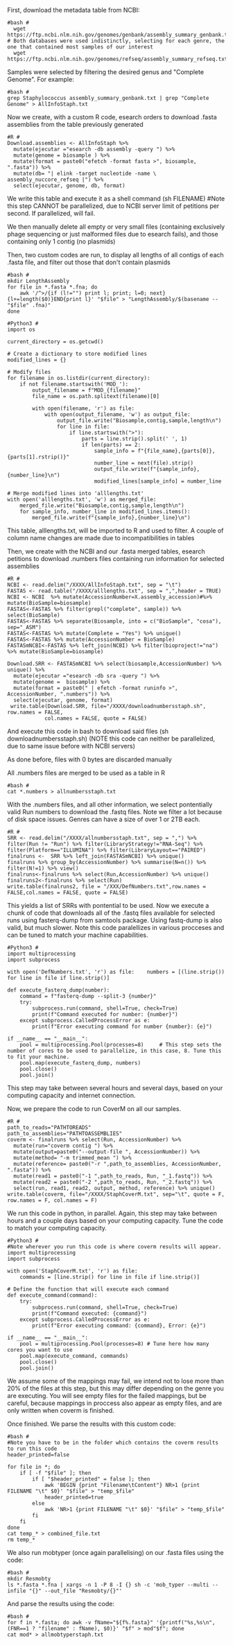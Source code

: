 First, download the metadata table from NCBI:

```
#bash #
  wget https://ftp.ncbi.nlm.nih.gov/genomes/genbank/assembly_summary_genbank.txt # Both databases were used indistinctly, selecting for each genre, the one that contained most samples of our interest
  wget https://ftp.ncbi.nlm.nih.gov/genomes/refseq/assembly_summary_refseq.txt

```
Samples were selected by filtering the desired genus and  "Complete Genome".
For example:

```
#bash #
grep Staphylococcus assembly_summary_genbank.txt | grep "Complete Genome" > AllInfoStaph.txt
```
Now we create, with a custom R code, esearch orders to download .fasta assemblies from the table previously generated

```
#R #
Download.assemblies <- AllInfoStaph %>%
  mutate(ejecutar ="esearch -db assembly -query ") %>%
  mutate(genome = biosample ) %>%
  mutate(format = paste0("efetch -format fasta >", biosample, ".fasta")) %>%
  mutate(db= "| elink -target nucleotide -name \ assembly_nuccore_refseq |") %>% 
  select(ejecutar, genome, db, format)

```
We write this table and execute it as a shell command (sh FILENAME) #Note this step CANNOT be parallelized, due to NCBI server limit of petitions per second. If parallelized, will fail.

We then manually delete all empty or very small files (containing exclusively phage sequencing or just malformed files due to esearch fails), and those containing only 1 contig (no plasmids)

Then, two custom codes are run, to display all lengths of all contigs of each .fasta file, and filter out those that don't contain plasmids

```
#bash #
mkdir LengthAssembly
for file in *.fasta *.fna; do
    awk '/^>/{if (l!="") print l; print; l=0; next}{l+=length($0)}END{print l}' "$file" > "LengthAssembly/$(basename -- "$file" .fna)"
done
```
```
#Python3 #
import os

current_directory = os.getcwd()

# Create a dictionary to store modified lines
modified_lines = {}

# Modify files
for filename in os.listdir(current_directory):
    if not filename.startswith('MOD_'):
        output_filename = f"MOD_{filename}"
        file_name = os.path.splitext(filename)[0]
        
        with open(filename, 'r') as file:
            with open(output_filename, 'w') as output_file:
                output_file.write("Biosample,contig,sample,length\n")
                for line in file:
                    if line.startswith(">"):
                        parts = line.strip().split(' ', 1)
                        if len(parts) == 2:
                            sample_info = f"{file_name},{parts[0]},{parts[1].rstrip()}"
                            number_line = next(file).strip()
                            output_file.write(f"{sample_info},{number_line}\n")
                            modified_lines[sample_info] = number_line

# Merge modified lines into 'alllengths.txt'
with open('alllengths.txt', 'w') as merged_file:
    merged_file.write("Biosample,contig,sample,length\n")
    for sample_info, number_line in modified_lines.items():
        merged_file.write(f"{sample_info},{number_line}\n")
```
This table, alllengths.txt, will be imported to R and used to filter.
A couple of column name changes are made due to incompatibilities in tables

Then, we create with the NCBI and our .fasta merged tables, esearch petitions to download .numbers files containing run information for selected assemblies


```
#R #
NCBI <- read.delim("/XXXX/AllInfoStaph.txt", sep = "\t")
FASTAS <- read.table("/XXXX/alllengths.txt", sep = ",",header = TRUE)
NCBI <- NCBI  %>% mutate(AccessionNumber=X.assembly_accession)#%>% mutate(BioSample=biosample)
FASTAS<-FASTAS %>% filter(grepl("complete", sample)) %>% select(BioSample)
FASTAS<-FASTAS %>% separate(Biosample, into = c("BioSample", "cosa"), sep="_ASM")
FASTAS<-FASTAS %>% mutate(Complete = "Yes") %>% unique()
FASTAS<-FASTAS %>% mutate(AccessionNumber = BioSample)
FASTASmNCBI<-FASTAS %>% left_join(NCBI) %>% filter(bioproject!="na") %>% mutate(BioSample=biosample)

Download.SRR <- FASTASmNCBI %>% select(biosample,AccessionNumber) %>% unique() %>% 
  mutate(ejecutar ="esearch -db sra -query ") %>%
  mutate(genome =  biosample) %>%
  mutate(format = paste0(" | efetch -format runinfo >", AccessionNumber, ".numbers")) %>%
  select(ejecutar, genome, format)
 write.table(Download.SRR, file="/XXXX/downloadnumbersstaph.sh",  row.names = FALSE,
            col.names = FALSE, quote = FALSE)
```
And execute this code in bash to download said files (sh downloadnumbersstaph.sh) (NOTE this code can neither be parallelized, due to same issue before with NCBI servers)

As done before, files with 0 bytes are discarded manually

All .numbers files are merged to be used as a table in R

```
#bash #
cat *.numbers > allnumbersstaph.txt
```
With the .numbers files, and all other information, we select pontentially valid Run numbers to download the .fastq files. 
Note we filter a lot because of disk space issues. Genres can have a size of over 1 or 2TB each.
```
#R #
SRR <- read.delim("/XXXX/allnumbersstaph.txt", sep = ",") %>% filter(Run != "Run") %>% filter(LibraryStrategy!="RNA-Seq") %>% filter(Platform=="ILLUMINA") %>% filter(LibraryLayout=="PAIRED")
finalruns <-  SRR %>% left_join(FASTASmNCBI) %>% unique()
finalruns %>% group_by(AccessionNumber) %>% summarise(N=n()) %>% filter(N!=1) %>% view()
finalruns<-finalruns %>% select(Run,AccessionNumber) %>% unique()
finalruns2<-finalruns %>% select(Run)
write.table(finalruns2, file = "/XXX/DefNumbers.txt",row.names = FALSE,col.names = FALSE, quote = FALSE)
```
This yields a list of SRRs with pontential to be used.
Now we execute a chunk of code that downloads all of the .fastq files available for selected runs using fasterq-dump from samtools package.
Using fastq-dump is also valid, but much slower. 
Note this code paralellizes in various procceses and can be tuned to match your machine capabilities. 

```
#Python3 #
import multiprocessing
import subprocess

with open('DefNumbers.txt', 'r') as file:    numbers = [(line.strip()) for line in file if line.strip()]

def execute_fasterq_dump(number):
    command = f"fasterq-dump --split-3 {number}"
    try:
        subprocess.run(command, shell=True, check=True)
        print(f"Command executed for number: {number}")
    except subprocess.CalledProcessError as e:
        print(f"Error executing command for number {number}: {e}")

if __name__ == "__main__":
    pool = multiprocessing.Pool(processes=8)     # This step sets the number of cores to be used to parallelize, in this case, 8. Tune this to fit your machine.
    pool.map(execute_fasterq_dump, numbers)
    pool.close()
    pool.join()

```
This step may take between several hours and several days, based on your computing capacity and internet connection. 

Now, we prepare the code to run CoverM on all our samples.

```
#R #
path_to_reads="PATHTOREADS"
path_to_assemblies="PATHTOASSEMBLIES"
coverm <- finalruns %>% select(Run, AccessionNumber) %>% 
  mutate(run="coverm contig ") %>% 
  mutate(output=paste0("--output-file ", AccessionNumber)) %>% 
  mutate(method= "-m trimmed_mean ") %>% 
  mutate(reference= paste0("-r ",path_to_assemblies, AccessionNumber, ".fasta")) %>% 
  mutate(read1 = paste0("-1 ",path_to_reads, Run, "_1.fastq")) %>% 
  mutate(read2 = paste0("-2 ",path_to_reads, Run, "_2.fastq")) %>% 
  select(run, read1, read2, output, method, reference) %>% unique()
write.table(coverm, file="/XXXX/StaphCoverM.txt", sep="\t", quote = F, row.names = F, col.names = F)
```

We run this code in python, in parallel. Again, this step may take between hours and a couple days based on your computing capacity.
Tune the code to match your computing capacity.
```
#Python3 #
#Note wherever you run this code is where coverm results will appear. 
import multiprocessing
import subprocess

with open('StaphCoverM.txt', 'r') as file:
    commands = [line.strip() for line in file if line.strip()]

# Define the function that will execute each command
def execute_command(command):
    try:
        subprocess.run(command, shell=True, check=True)
        print(f"Command executed: {command}")
    except subprocess.CalledProcessError as e:
        print(f"Error executing command: {command}, Error: {e}")

if __name__ == "__main__":
    pool = multiprocessing.Pool(processes=8) # Tune here how many cores you want to use
    pool.map(execute_command, commands)
    pool.close()
    pool.join()
```
We assume some of the mappings may fail, we intend not to lose more than 20% of the files at this step, but this may differ depending on the genre you are executing.
You will see empty files for the failed mappings, but be careful, because mappings in proccess also appear as empty files, and are only written when coverm is finished. 

Once finished. We parse the results with this custom code:
```
#bash #
#Note you have to be in the folder which contains the coverm results to run this code
header_printed=false

for file in *; do
    if [ -f "$file" ]; then
        if [ "$header_printed" = false ]; then
            awk 'BEGIN {print "Filename\tContent"} NR>1 {print FILENAME "\t" $0}' "$file" > "temp_$file"
            header_printed=true
        else
            awk 'NR>1 {print FILENAME "\t" $0}' "$file" > "temp_$file"
        fi
    fi
done
cat temp_* > combined_file.txt
rm temp_*
```

We also run mobtyper (once again parallelising) on our .fasta files using the code:

```
#bash #
mkdir Resmobty
ls *.fasta *.fna | xargs -n 1 -P 8 -I {} sh -c 'mob_typer --multi --infile "{}" --out_file "Resmobty/{}"'
```
And parse the results using the code:
```
#bash #
for f in *.fasta; do awk -v fName="${f%.fasta}" '{printf("%s,%s\n", (FNR==1 ? "filename" : fName), $0)}' "$f" > mod"$f"; done
cat mod* > allmobtyperstaph.txt
```





